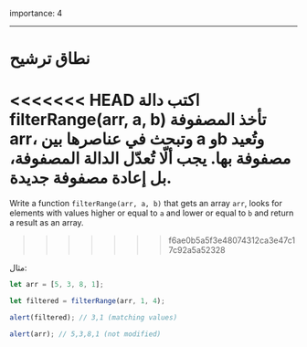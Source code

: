 importance: 4

---

# نطاق ترشيح

<<<<<<< HEAD
اكتب دالة filterRange(arr, a, b)‎ تأخذ المصفوفة arr، وتبحث في عناصرها بين a وb وتُعيد مصفوفة بها. يجب ألّا تُعدّل الدالة المصفوفة، بل إعادة مصفوفة جديدة.
=======
Write a function `filterRange(arr, a, b)` that gets an array `arr`, looks for elements with values higher or equal to `a` and lower or equal to `b` and return a result as an array.
>>>>>>> f6ae0b5a5f3e48074312ca3e47c17c92a5a52328

مثال:

```js
let arr = [5, 3, 8, 1];

let filtered = filterRange(arr, 1, 4);

alert(filtered); // 3,1 (matching values)

alert(arr); // 5,3,8,1 (not modified)
```
